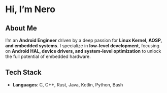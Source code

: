 # Hi, I’m Nero  

## About Me  
I’m an **Android Engineer** driven by a deep passion for **Linux Kernel, AOSP, and embedded systems**. I specialize in **low-level development**, focusing on **Android HAL, device drivers, and system-level optimization** to unlock the full potential of embedded hardware.

## Tech Stack  
- **Languages**: C, C++, Rust, Java, Kotlin, Python, Bash  
